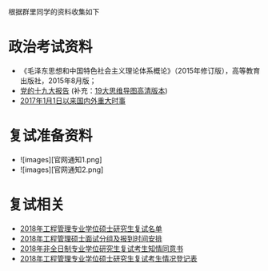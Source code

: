 根据群里同学的资料收集如下

# 政治考试资料
* 《毛泽东思想和中国特色社会主义理论体系概论》（2015年修订版），高等教育出版社，2015年8月版；
*  [党的十九大报告](19大报告全文.docx) (补充：[19大思维导图高清版本](19大思维导图高清版本.pdf))
*  [2017年1月1日以来国内外重大时事](2017-2018.3.5时政热点.pdf)

# 复试准备资料
* ![images][官网通知1.png]
* ![images][官网通知2.png]

# 复试相关
* [2018年工程管理专业学位硕士研究生复试名单](2018年工程管理专业学位硕士研究生复试名单.pdf)
* [2018年工程管理硕士面试分组及报到时间安排](2018年工程管理硕士面试分组及报到时间安排.pdf)
* [2018年非全日制专业学位研究生复试考生知情同意书](2018年非全日制专业学位研究生复试考生知情同意书.docx)
* [2018年工程管理专业学位硕士研究生复试考生情况登记表](2018年工程管理专业学位硕士研究生复试考生情况登记表.docx)
